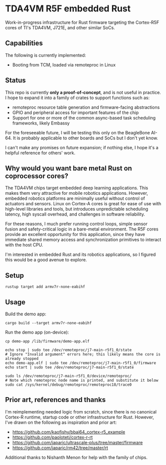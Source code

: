 # TDA4VM R5F embedded Rust

Work-in-progress infrastructure for Rust firmware targeting the Cortex-R5F cores of TI's TDA4VM,
J721E, and other similar SoCs.

## Capabilities

The following is currently implemented:
- Booting from TCM, loaded via remoteproc in Linux

## Status

This repo is currently **only a proof-of-concept**, and is not useful in practice. I hope to expand
it into a family of crates to support functions such as:

- remoteproc resource table generation and firmware-facing abstractions
- GPIO and peripheral access for important features of the chip
- Support for one or more of the common async-based task scheduling frameworks, likely Embassy

For the foreseeable future, I will be testing this only on the BeagleBone AI-64. It is probably
applicable to other boards and SoCs but I don't yet know.

I can't make any promises on future expansion; if nothing else, I hope it's a helpful reference for
others' work.

## Why would you want bare metal Rust on coprocessor cores?

The TDA4VM chips target embedded deep learning applications. This makes them very attractive for
mobile robotics applications. However, embedded robotics platforms are minimally useful without
control of actuators and sensors. Linux on Cortex-A cores is great for ease of use with high-level
libraries and tools, but introduces unpredictable scheduling latency, high syscall overhead, and
challenges in software reliability.

For these reasons, I much prefer running control loops, simple sensor fusion and safety-critical
logic in a bare-metal environment. The R5F cores provide an excellent opportunity for this
application, since they have immediate shared memory access and synchronization primitives to
interact with the host CPU.

I'm interested in embedded Rust and its robotics applications, so I figured this would be a good
avenue to explore.

## Setup

```
rustup target add armv7r-none-eabihf
```

## Usage

Build the demo app:

```
cargo build --target armv7r-none-eabihf
```

Run the demo app (on-device):

```
cp demo-app /lib/firmware/demo-app.elf

echo stop | sudo tee /dev/remoteproc/j7-main-r5f1_0/state
# Ignore "Invalid argument" errors here; this likely means the core is already stopped
echo demo-app.elf | sudo tee /dev/remoteproc/j7-main-r5f1_0/firmware
echo start | sudo tee /dev/remoteproc/j7-main-r5f1_0/state

sudo ls /dev/remoteproc/j7-main-r5f1_0/device/remoteproc/
# Note which remoteproc node name is printed, and substitute it below
sudo cat /sys/kernel/debug/remoteproc/remoteproc18/trace0
```

## Prior art, references and thanks

I'm reimplementing needed logic from scratch, since there is no canonical Cortex-R runtime,
startup code or other infrastructure for Rust. However, I've drawn on the following as inspiration
and prior art:

- https://github.com/kaofishy/bbai64_cortex-r5_example
- https://github.com/paoloteti/cortex-r-rt
- https://github.com/japaric/ultrascale-plus/tree/master/firmware
- https://github.com/japaric/rm42/tree/master/rt

Additional thanks to Nishanth Menon for help with the family of chips.
